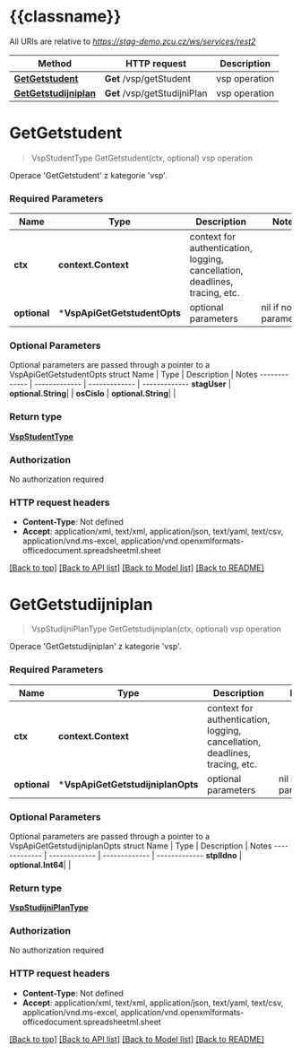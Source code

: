 # {{classname}}

All URIs are relative to *https://stag-demo.zcu.cz/ws/services/rest2*

Method | HTTP request | Description
------------- | ------------- | -------------
[**GetGetstudent**](VspApi.md#GetGetstudent) | **Get** /vsp/getStudent | vsp operation
[**GetGetstudijniplan**](VspApi.md#GetGetstudijniplan) | **Get** /vsp/getStudijniPlan | vsp operation

# **GetGetstudent**
> VspStudentType GetGetstudent(ctx, optional)
vsp operation

Operace 'GetGetstudent' z kategorie 'vsp'.

### Required Parameters

Name | Type | Description  | Notes
------------- | ------------- | ------------- | -------------
 **ctx** | **context.Context** | context for authentication, logging, cancellation, deadlines, tracing, etc.
 **optional** | ***VspApiGetGetstudentOpts** | optional parameters | nil if no parameters

### Optional Parameters
Optional parameters are passed through a pointer to a VspApiGetGetstudentOpts struct
Name | Type | Description  | Notes
------------- | ------------- | ------------- | -------------
 **stagUser** | **optional.String**|  | 
 **osCislo** | **optional.String**|  | 

### Return type

[**VspStudentType**](vspStudentType.md)

### Authorization

No authorization required

### HTTP request headers

 - **Content-Type**: Not defined
 - **Accept**: application/xml, text/xml, application/json, text/yaml, text/csv, application/vnd.ms-excel, application/vnd.openxmlformats-officedocument.spreadsheetml.sheet

[[Back to top]](#) [[Back to API list]](../README.md#documentation-for-api-endpoints) [[Back to Model list]](../README.md#documentation-for-models) [[Back to README]](../README.md)

# **GetGetstudijniplan**
> VspStudijniPlanType GetGetstudijniplan(ctx, optional)
vsp operation

Operace 'GetGetstudijniplan' z kategorie 'vsp'.

### Required Parameters

Name | Type | Description  | Notes
------------- | ------------- | ------------- | -------------
 **ctx** | **context.Context** | context for authentication, logging, cancellation, deadlines, tracing, etc.
 **optional** | ***VspApiGetGetstudijniplanOpts** | optional parameters | nil if no parameters

### Optional Parameters
Optional parameters are passed through a pointer to a VspApiGetGetstudijniplanOpts struct
Name | Type | Description  | Notes
------------- | ------------- | ------------- | -------------
 **stplIdno** | **optional.Int64**|  | 

### Return type

[**VspStudijniPlanType**](vspStudijniPlanType.md)

### Authorization

No authorization required

### HTTP request headers

 - **Content-Type**: Not defined
 - **Accept**: application/xml, text/xml, application/json, text/yaml, text/csv, application/vnd.ms-excel, application/vnd.openxmlformats-officedocument.spreadsheetml.sheet

[[Back to top]](#) [[Back to API list]](../README.md#documentation-for-api-endpoints) [[Back to Model list]](../README.md#documentation-for-models) [[Back to README]](../README.md)

